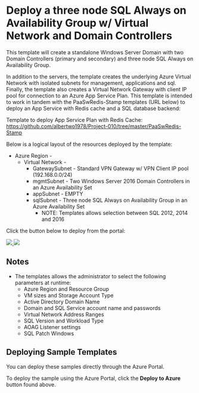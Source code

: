 # Deploy a three node SQL Always on Availability Group w/ Virtual Network and Domain Controllers
This template will create a standalone Windows Server Domain with two Domain Controllers (primary and secondary) and three node SQL Always on Availability Group.

In addition to the servers, the template creates the underlying Azure Virtual Network with isolated subnets for management, applications and sql. Finally, the template also creates a Virtual Network Gateway with client IP pool for connection to an Azure App Service Plan. This template is intended to work in tandem with the PaaSwRedis-Stamp templates (URL below) to deploy an App Service with Redis cache and a SQL database backend:

Template to deploy App Service Plan with Redis Cache:<br>
https://github.com/albertwo1978/Project-010/tree/master/PaaSwRedis-Stamp

Below is a logical layout of the resources deployed by the template: 

+   Azure Region - 
    +   Virtual Network - 
        +   GatewaySubnet - Standard VPN Gateway w/ VPN Client IP pool (192.168.0.0/24) 
        +   mgmtSubnet    - Two Windows Server 2016 Domain Controllers in an Azure Availability Set 
        +   appSubnet     - EMPTY 
        +   sqlSubnet     - Three node SQL Always on Availability Group in an Azure Availability Set 
            + NOTE: Templates allows selection between SQL 2012, 2014 and 2016 

Click the button below to deploy from the portal:

<a href="https://portal.azure.com/#create/Microsoft.Template/uri/https%3A%2F%2Fraw.githubusercontent.com%2Falbertwo1978%2FProject-010%2Fmaster%2FIaaS-Stamp%2Fazuredeploy.json" target="_blank">
    <img src="http://azuredeploy.net/deploybutton.png"/>
</a>
<a href="http://armviz.io/#/?load=https%3A%2F%2Fraw.githubusercontent.com%2Falbertwo1978%2FProject-010%2Fmaster%2FIaaS-Stamp%2Fazuredeploy.json" target="_blank">
    <img src="http://armviz.io/visualizebutton.png"/>
</a>

## Notes

+	The templates allows the administrator to select the following parameters at runtime:
    +   Azure Region and Resource Group 
    +   VM sizes and Storage Account Type
    +   Active Directory Domain Name
    +   Domain and SQL Service account name and passwords
    +   Virtual Network Address Ranges
    +   SQL Version and Workload Type
    +   AOAG Listener settings
    +   SQL Patch Windows

## Deploying Sample Templates

You can deploy these samples directly through the Azure Portal.

To deploy the sample using the Azure Portal, click the **Deploy to Azure** button found above.

